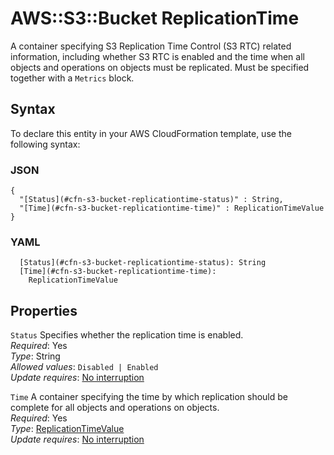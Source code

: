 # AWS::S3::Bucket ReplicationTime<a name="aws-properties-s3-bucket-replicationtime"></a>

 A container specifying S3 Replication Time Control \(S3 RTC\) related information, including whether S3 RTC is enabled and the time when all objects and operations on objects must be replicated\. Must be specified together with a `Metrics` block\. 

## Syntax<a name="aws-properties-s3-bucket-replicationtime-syntax"></a>

To declare this entity in your AWS CloudFormation template, use the following syntax:

### JSON<a name="aws-properties-s3-bucket-replicationtime-syntax.json"></a>

```
{
  "[Status](#cfn-s3-bucket-replicationtime-status)" : String,
  "[Time](#cfn-s3-bucket-replicationtime-time)" : ReplicationTimeValue
}
```

### YAML<a name="aws-properties-s3-bucket-replicationtime-syntax.yaml"></a>

```
  [Status](#cfn-s3-bucket-replicationtime-status): String
  [Time](#cfn-s3-bucket-replicationtime-time): 
    ReplicationTimeValue
```

## Properties<a name="aws-properties-s3-bucket-replicationtime-properties"></a>

`Status`  <a name="cfn-s3-bucket-replicationtime-status"></a>
 Specifies whether the replication time is enabled\.   
*Required*: Yes  
*Type*: String  
*Allowed values*: `Disabled | Enabled`  
*Update requires*: [No interruption](https://docs.aws.amazon.com/AWSCloudFormation/latest/UserGuide/using-cfn-updating-stacks-update-behaviors.html#update-no-interrupt)

`Time`  <a name="cfn-s3-bucket-replicationtime-time"></a>
 A container specifying the time by which replication should be complete for all objects and operations on objects\.   
*Required*: Yes  
*Type*: [ReplicationTimeValue](aws-properties-s3-bucket-replicationtimevalue.md)  
*Update requires*: [No interruption](https://docs.aws.amazon.com/AWSCloudFormation/latest/UserGuide/using-cfn-updating-stacks-update-behaviors.html#update-no-interrupt)